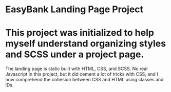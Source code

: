 # EasyBank Landing Page Project

# This project was initialized to help myself understand organizing styles and SCSS under a project page. 
The landing page is static built with HTML, CSS, and SCSS. No real Javascript in this project, but it did cement a lot of tricks with CSS,
and I now comprehend the cohesion between CSS and HTML using classes and IDs.
